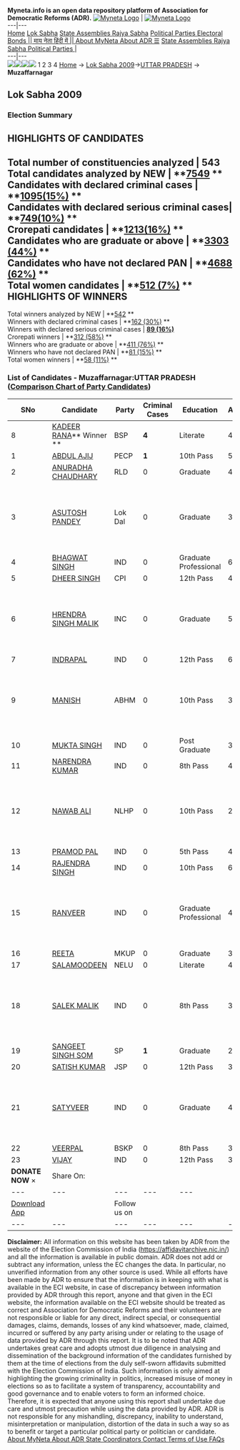 **Myneta.info is an open data repository platform of Association for Democratic Reforms (ADR).**
[![Myneta Logo](https://www.myneta.info/lib/img/myneta-logo.png)](https://www.myneta.info/) | [![Myneta Logo](https://www.myneta.info/lib/img/adr-logo.png)](https://adrindia.org)  
---|---  
[Home](https://www.myneta.info/) [Lok Sabha](https://www.myneta.info/#ls "Lok Sabha") [ State Assemblies ](https://www.myneta.info/#sa "State Assemblies") [Rajya Sabha](https://www.myneta.info/#rs "Rajya Sabha") [Political Parties ](https://www.myneta.info/party "Political Parties") [ Electoral Bonds ](https://www.myneta.info/electoral_bonds "Electoral Bonds") [ || माय नेता हिंदी में || ](https://translate.google.co.in/translate?prev=hp&hl=en&js=y&u=www.myneta.info&sl=en&tl=hi&history_state0=) [ About MyNeta ](https://adrindia.org/content/about-myneta) [ About ADR ](https://adrindia.org/about-adr/who-we-are) [☰](javascript:void\(0\))
[ State Assemblies ](https://www.myneta.info/#sa "State Assemblies") [ Rajya Sabha ](https://www.myneta.info/#rs "Rajya Sabha") [ Political Parties ](https://www.myneta.info/party "Political Parties")
|   
---|---  
![](https://www.myneta.info/lib/img/banner/banner-1.png)![](https://www.myneta.info/lib/img/banner/banner-2.png)![](https://www.myneta.info/lib/img/banner/banner-3.png)![](https://www.myneta.info/lib/img/banner/banner-4.png)
1  2  3  4 
[Home](https://www.myneta.info/) → [Lok Sabha 2009](https://www.myneta.info/ls2009/)→[UTTAR PRADESH](https://www.myneta.info/ls2009/index.php?action=show_constituencies&state_id=24) → **Muzaffarnagar**
### 
## Lok Sabha 2009
###  Election Summary 
HIGHLIGHTS OF CANDIDATES  
---  
Total number of constituencies analyzed |  543   
Total candidates analyzed by NEW | **[7549](https://www.myneta.info/ls2009/index.php?action=summary&subAction=candidates_analyzed&sort=candidate#summary) **  
Candidates with declared criminal cases | **[1095(15%)](https://www.myneta.info/ls2009/index.php?action=summary&subAction=crime&sort=candidate#summary) **  
Candidates with declared serious criminal cases| **[749(10%)](https://www.myneta.info/ls2009/index.php?action=summary&subAction=serious_crime&sort=candidate#summary) **  
Crorepati candidates | **[1213(16%)](https://www.myneta.info/ls2009/index.php?action=summary&subAction=crorepati&sort=candidate#summary) **  
Candidates who are graduate or above | **[3303 (44%)](https://www.myneta.info/ls2009/index.php?action=summary&subAction=education&sort=candidate#summary) **  
Candidates who have not declared PAN | **[4688 (62%)](https://www.myneta.info/ls2009/index.php?action=summary&subAction=without_pan&sort=candidate#summary) **  
Total women candidates | **[512 (7%)](https://www.myneta.info/ls2009/index.php?action=summary&subAction=women_candidate&sort=candidate#summary) **  
HIGHLIGHTS OF WINNERS  
---  
Total winners analyzed by NEW | **[542](https://www.myneta.info/ls2009/index.php?action=summary&subAction=winner_analyzed&sort=candidate#summary) **  
Winners with declared criminal cases | **[162 (30%)](https://www.myneta.info/ls2009/index.php?action=summary&subAction=winner_crime&sort=candidate#summary) **  
Winners with declared serious criminal cases | **[89 (16%)](https://www.myneta.info/ls2009/index.php?action=summary&subAction=winner_serious_crime&sort=candidate#summary)**  
Crorepati winners | **[312 (58%)](https://www.myneta.info/ls2009/index.php?action=summary&subAction=winner_crorepati&sort=candidate#summary) **  
Winners who are graduate or above | **[411 (76%)](https://www.myneta.info/ls2009/index.php?action=summary&subAction=winner_education&sort=candidate#summary) **  
Winners who have not declared PAN | **[81 (15%)](https://www.myneta.info/ls2009/index.php?action=summary&subAction=winner_without_pan&sort=candidate#summary) **  
Total women winners | **[58 (11%)](https://www.myneta.info/ls2009/index.php?action=summary&subAction=winner_women&sort=candidate#summary) **  
### List of Candidates - Muzaffarnagar:UTTAR PRADESH ([Comparison Chart of Party Candidates](https://www.myneta.info/ls2009/comparisonchart.php?constituency_id=417))
SNo | Candidate| Party| Criminal Cases| Education| Age| Total Assets| Liabilities  
---|---|---|---|---|---|---|---  
8  | [KADEER RANA](https://www.myneta.info/ls2009/candidate.php?candidate_id=6947)** Winner ** | BSP | **4** | Literate| 45 | Rs 5,84,51,906 ~ 5 Crore+ | Rs 0 ~   
1  | [ABDUL AJIJ](https://www.myneta.info/ls2009/candidate.php?candidate_id=6960) | PECP | **1** | 10th Pass| 57 | Rs 1,13,96,086 ~ 1 Crore+ | Rs 0 ~   
2  | [ANURADHA CHAUDHARY](https://www.myneta.info/ls2009/candidate.php?candidate_id=6954) | RLD | 0 | Graduate| 48 | Rs 7,98,70,000 ~ 7 Crore+ | Rs 0 ~   
3  | [ASUTOSH PANDEY](https://www.myneta.info/ls2009/candidate.php?candidate_id=6943) | Lok Dal | 0 | Graduate| 30 | ![](https://myneta.info/image_v2.php?myneta_folder=ls2009&candidate_id=6943&col=ta) | ![](https://myneta.info/image_v2.php?myneta_folder=ls2009&candidate_id=6943&col=lia)  
4  | [BHAGWAT SINGH](https://www.myneta.info/ls2009/candidate.php?candidate_id=6955) | IND | 0 | Graduate Professional| 66 | Rs 14,45,000 ~ 14 Lacs+ | Rs 0 ~   
5  | [DHEER SINGH](https://www.myneta.info/ls2009/candidate.php?candidate_id=6956) | CPI | 0 | 12th Pass| 45 | Rs 20,23,000 ~ 20 Lacs+ | Rs 6,00,000 ~ 6 Lacs+  
6  | [HRENDRA SINGH MALIK](https://www.myneta.info/ls2009/candidate.php?candidate_id=6952) | INC | 0 | Graduate| 54 | ![](https://myneta.info/image_v2.php?myneta_folder=ls2009&candidate_id=6952&col=ta) | ![](https://myneta.info/image_v2.php?myneta_folder=ls2009&candidate_id=6952&col=lia)  
7  | [INDRAPAL](https://www.myneta.info/ls2009/candidate.php?candidate_id=6948) | IND | 0 | 12th Pass| 67 | Rs 32,48,050 ~ 32 Lacs+ | Rs 0 ~   
9  | [MANISH](https://www.myneta.info/ls2009/candidate.php?candidate_id=6946) | ABHM | 0 | 10th Pass| 35 | ![](https://myneta.info/image_v2.php?myneta_folder=ls2009&candidate_id=6946&col=ta) | ![](https://myneta.info/image_v2.php?myneta_folder=ls2009&candidate_id=6946&col=lia)  
10  | [MUKTA SINGH](https://www.myneta.info/ls2009/candidate.php?candidate_id=6974) | IND | 0 | Post Graduate| 35 | Rs 43,02,000 ~ 43 Lacs+ | Rs 0 ~   
11  | [NARENDRA KUMAR](https://www.myneta.info/ls2009/candidate.php?candidate_id=6945) | IND | 0 | 8th Pass| 44 | Rs 1,05,592 ~ 1 Lacs+ | Rs 0 ~   
12  | [NAWAB ALI](https://www.myneta.info/ls2009/candidate.php?candidate_id=6970) | NLHP | 0 | 10th Pass| 28 | ![](https://myneta.info/image_v2.php?myneta_folder=ls2009&candidate_id=6970&col=ta) | ![](https://myneta.info/image_v2.php?myneta_folder=ls2009&candidate_id=6970&col=lia)  
13  | [PRAMOD PAL](https://www.myneta.info/ls2009/candidate.php?candidate_id=6968) | IND | 0 | 5th Pass| 41 | Rs 4,09,204 ~ 4 Lacs+ | Rs 0 ~   
14  | [RAJENDRA SINGH](https://www.myneta.info/ls2009/candidate.php?candidate_id=6975) | IND | 0 | 10th Pass| 60 | Rs 41,89,000 ~ 41 Lacs+ | Rs 3,50,000 ~ 3 Lacs+  
15  | [RANVEER](https://www.myneta.info/ls2009/candidate.php?candidate_id=6959) | IND | 0 | Graduate Professional| 49 | ![](https://myneta.info/image_v2.php?myneta_folder=ls2009&candidate_id=6959&col=ta) | ![](https://myneta.info/image_v2.php?myneta_folder=ls2009&candidate_id=6959&col=lia)  
16  | [REETA](https://www.myneta.info/ls2009/candidate.php?candidate_id=6967) | MKUP | 0 | Graduate| 31 | Rs 14,92,642 ~ 14 Lacs+ | Rs 0 ~   
17  | [SALAMOODEEN](https://www.myneta.info/ls2009/candidate.php?candidate_id=6951) | NELU | 0 | Literate| 45 | Rs 13,07,000 ~ 13 Lacs+ | Rs 0 ~   
18  | [SALEK MALIK](https://www.myneta.info/ls2009/candidate.php?candidate_id=6979) | IND | 0 | 8th Pass| 37 | ![](https://myneta.info/image_v2.php?myneta_folder=ls2009&candidate_id=6979&col=ta) | ![](https://myneta.info/image_v2.php?myneta_folder=ls2009&candidate_id=6979&col=lia)  
19  | [SANGEET SINGH SOM](https://www.myneta.info/ls2009/candidate.php?candidate_id=8723) | SP | **1** | Graduate| 29 | Rs 1,64,90,000 ~ 1 Crore+ | Rs 0 ~   
20  | [SATISH KUMAR](https://www.myneta.info/ls2009/candidate.php?candidate_id=6962) | JSP | 0 | 12th Pass| 32 | Rs 10,51,100 ~ 10 Lacs+ | Rs 0 ~   
21  | [SATYVEER](https://www.myneta.info/ls2009/candidate.php?candidate_id=6950) | IND | 0 | Graduate| 45 | ![](https://myneta.info/image_v2.php?myneta_folder=ls2009&candidate_id=6950&col=ta) | ![](https://myneta.info/image_v2.php?myneta_folder=ls2009&candidate_id=6950&col=lia)  
22  | [VEERPAL](https://www.myneta.info/ls2009/candidate.php?candidate_id=6966) | BSKP | 0 | 8th Pass| 32 | Rs 1,20,479 ~ 1 Lacs+ | Rs 0 ~   
23  | [VIJAY](https://www.myneta.info/ls2009/candidate.php?candidate_id=6958) | IND | 0 | 12th Pass| 36 | Rs 4,83,200 ~ 4 Lacs+ | Rs 0 ~   
|  **DONATE NOW** × |  Share On:  | [](https://api.whatsapp.com/send?text=https%3A%2F%2Fmyneta.info%2Fpunjab2022%2Findex.php%3Faction%3Dshow_constituencies%26state_id%3D19) | [](https://www.facebook.com/sharer/sharer.php?u=https%3A%2F%2Fmyneta.info%2Fpunjab2022%2Findex.php%3Faction%3Dshow_constituencies%26state_id%3D19) | [](https://twitter.com/share?url=https%3A%2F%2Fmyneta.info%2Fpunjab2022%2Findex.php%3Faction%3Dshow_constituencies%26state_id%3D19)  
---|---|---|---|---  
| [ Download App ](https://play.google.com/store/apps/details?id=com.webrosoft.myneta1&pcampaignid=pcampaignidMKT-Other-global-all-co-prtnr-py-PartBadge-Mar2515-1) | [](https://play.google.com/store/apps/details?id=com.webrosoft.myneta1&pcampaignid=pcampaignidMKT-Other-global-all-co-prtnr-py-PartBadge-Mar2515-1) |  Follow us on  | [](https://www.facebook.com/adrindia.org/) | [](https://twitter.com/adrspeaks) | [](https://groups.google.com/g/national-election-watch?hl=en&pli=1) | [](https://www.instagram.com/adrspeaks/) | [](https://www.youtube.com/user/adrspeaks) | [](https://sharechat.com/profile/adrspeaks)  
---|---|---|---|---|---|---|---|---  
**Disclaimer:** All information on this website has been taken by ADR from the website of the Election Commission of India (https://affidavitarchive.nic.in/) and all the information is available in public domain. ADR does not add or subtract any information, unless the EC changes the data. In particular, no unverified information from any other source is used. While all efforts have been made by ADR to ensure that the information is in keeping with what is available in the ECI website, in case of discrepancy between information provided by ADR through this report, anyone and that given in the ECI website, the information available on the ECI website should be treated as correct and Association for Democratic Reforms and their volunteers are not responsible or liable for any direct, indirect special, or consequential damages, claims, demands, losses of any kind whatsoever, made, claimed, incurred or suffered by any party arising under or relating to the usage of data provided by ADR through this report. It is to be noted that ADR undertakes great care and adopts utmost due diligence in analysing and dissemination of the background information of the candidates furnished by them at the time of elections from the duly self-sworn affidavits submitted with the Election Commission of India. Such information is only aimed at highlighting the growing criminality in politics, increased misuse of money in elections so as to facilitate a system of transparency, accountability and good governance and to enable voters to form an informed choice. Therefore, it is expected that anyone using this report shall undertake due care and utmost precaution while using the data provided by ADR. ADR is not responsible for any mishandling, discrepancy, inability to understand, misinterpretation or manipulation, distortion of the data in such a way so as to benefit or target a particular political party or politician or candidate. 
[ About MyNeta ](https://adrindia.org/content/about-myneta) [ About ADR ](https://adrindia.org/about-adr/who-we-are) [ State Coordinators ](https://adrindia.org/about-adr/state-coordinators) [ Contact ](https://adrindia.org/contact-us) [ Terms of Use ](https://adrindia.org/content/adr-terms-use) [ FAQs ](https://adrindia.org/content/faqs)
